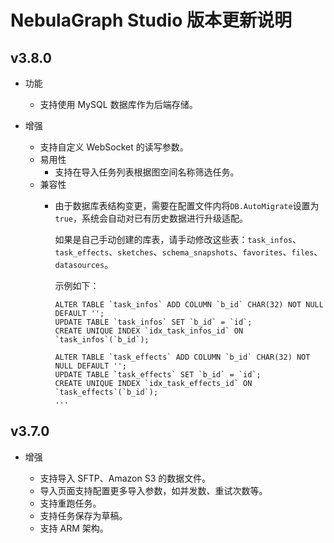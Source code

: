 # NebulaGraph Studio 版本更新说明


## v3.8.0

- 功能
  - 支持使用 MySQL 数据库作为后端存储。

- 增强
  - 支持自定义 WebSocket 的读写参数。
  - 易用性
    - 支持在导入任务列表根据图空间名称筛选任务。
  - 兼容性
    - 由于数据库表结构变更，需要在配置文件内将`DB.AutoMigrate`设置为`true`，系统会自动对已有历史数据进行升级适配。

      如果是自己手动创建的库表，请手动修改这些表：`task_infos`、`task_effects`、`sketches`、`schema_snapshots`、`favorites`、`files`、`datasources`。

      示例如下：

      ```mysql
      ALTER TABLE `task_infos` ADD COLUMN `b_id` CHAR(32) NOT NULL DEFAULT '';
      UPDATE TABLE `task_infos` SET `b_id` = `id`;
      CREATE UNIQUE INDEX `idx_task_infos_id` ON `task_infos`(`b_id`);

      ALTER TABLE `task_effects` ADD COLUMN `b_id` CHAR(32) NOT NULL DEFAULT '';
      UPDATE TABLE `task_effects` SET `b_id` = `id`;
      CREATE UNIQUE INDEX `idx_task_effects_id` ON `task_effects`(`b_id`);
      ...
      ```

## v3.7.0

- 增强

  - 支持导入 SFTP、Amazon S3 的数据文件。
  - 导入页面支持配置更多导入参数，如并发数、重试次数等。
  - 支持重跑任务。
  - 支持任务保存为草稿。
  - 支持 ARM 架构。
